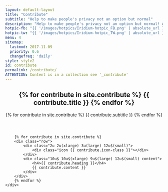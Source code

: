 ```yaml
---
layout: default-layout
title: "Contribute"
subtitle: "Help to make people's privacy not an option but normal"
description: "Help to make people's privacy not an option but normal! As you can imagine, developing, provision of infrastructure, and testing is very intense work..."
hotpic-fb: "{{ '/images/hotpics/Iridium-hotpic_FB.png' | absolute_url }}"
hotpic-tw: "{{ '/images/hotpics/Iridium-hotpic_TW.png' | absolute_url }}"
menu: 4
sitemap:
  lastmod: 2017-11-09
  priority: 0.6
  changefreq: 'daily'
style: style2
id: contribute
permalink: /contribute/
ATTENTION: Content is in a collection see '_contribute'
---
```


<section class="wrapper {{ page.style }} special" id="{{ page.id }}">
	<div class="container">
		<header class="major">
			<h2>{% for contribute in site.contribute %} {{ contribute.title }} {% endfor %}</h2>
			<p>{% for contribute in site.contribute %} {{ contribute.subtitle }} {% endfor %}</p>
		</header>

		{% for contribute in site.contribute %}
		<div class="row">
			<div class="2u 2u(xlarge) 3u(large) 12u$(small)">
				<div class="icon {{ contribute.icon-class }}"></div>
			</div>
			<div class="10u$ 10u$(xlarge) 9u$(large) 12u$(small) content">
				<h4>{{ contribute.heading }}</h4>
				{{ contribute.content }}
			</div>
		</div>
		{% endfor %}
	</div>
</section>
